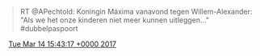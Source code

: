 > RT @APechtold: Koningin Máxima vanavond tegen Willem\-Alexander: "Als we het onze kinderen niet meer kunnen uitleggen\.\.\." \#dubbelpaspoort

<img src="../../media/tweet.ico" width="12" /> [Tue Mar 14 15:43:17 +0000 2017](https://twitter.com/DromerDenker/status/841676112207990790)